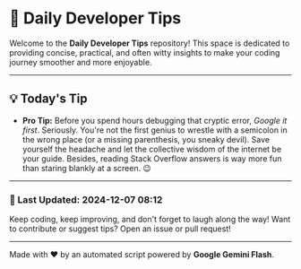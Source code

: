
# 🌟 Daily Developer Tips

Welcome to the **Daily Developer Tips** repository! This space is dedicated to providing concise, practical, and often witty insights to make your coding journey smoother and more enjoyable.

---

## 💡 Today's Tip

- **Pro Tip:**  Before you spend hours debugging that cryptic error,  *Google it first*. Seriously.  You're not the first genius to wrestle with a semicolon in the wrong place (or a missing parenthesis, you sneaky devil).  Save yourself the headache and let the collective wisdom of the internet be your guide.  Besides,  reading Stack Overflow answers is way more fun than staring blankly at a screen. 😉

---

### 📅 Last Updated: 2024-12-07 08:12

Keep coding, keep improving, and don't forget to laugh along the way! Want to contribute or suggest tips? Open an issue or pull request!

---

Made with ❤️ by an automated script powered by **Google Gemini Flash**.
